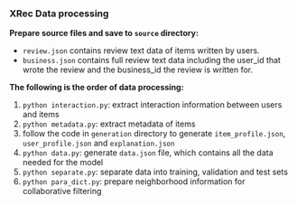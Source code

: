 ### XRec Data processing

**Prepare source files and save to `source` directory:**
- `review.json` contains review text data of items written by users.
- `business.json` contains full review text data including the user_id that wrote the review and the business_id the review is written for.

**The following is the order of data processing:**
1. `python interaction.py`: extract interaction information between users and items
2. `python metadata.py`: extract metadata of items
3. follow the code in `generation` directory to generate `item_profile.json`, `user_profile.json` and `explanation.json`
4. `python data.py`: generate ``data.json`` file, which contains all the data needed for the model
5. `python separate.py`: separate data into training, validation and test sets
6. `python para_dict.py`: prepare neighborhood information for collaborative filtering
